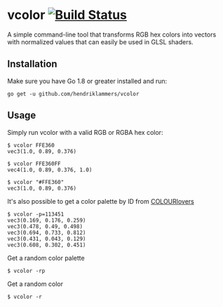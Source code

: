 # vcolor [![Build Status](https://travis-ci.org/hendriklammers/vcolor.svg?branch=master)](https://travis-ci.org/hendriklammers/vcolor)

A simple command-line tool that transforms RGB hex colors into vectors with
normalized values that can easily be used in GLSL shaders.


## Installation

Make sure you have Go 1.8 or greater installed and run:
```
go get -u github.com/hendriklammers/vcolor
```


## Usage

Simply run vcolor with a valid RGB or RGBA hex color:
```
$ vcolor FFE360
vec3(1.0, 0.89, 0.376)

$ vcolor FFE360FF
vec4(1.0, 0.89, 0.376, 1.0)

$ vcolor "#FFE360"
vec3(1.0, 0.89, 0.376)
```

It's also possible to get a color palette by ID from
[COLOURlovers](http://www.colourlovers.com/)
```
$ vcolor -p=113451
vec3(0.169, 0.176, 0.259)
vec3(0.478, 0.49, 0.498)
vec3(0.694, 0.733, 0.812)
vec3(0.431, 0.043, 0.129)
vec3(0.608, 0.302, 0.451)
```

Get a random color palette
```
$ vcolor -rp
```

Get a random color
```
$ vcolor -r
```
